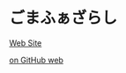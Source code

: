 # ごまふぁざらし

[Web Site](http://gomablur.com "ごまふぁざらし")

[on GitHub web](https://gomablur.github.io/homepage/ "ごまふぁざらし")
